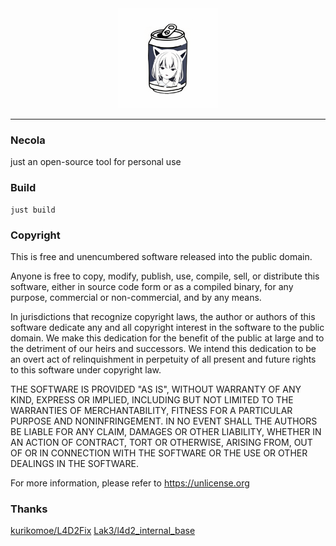 <div align="center">
   <img width="160" src="logo.png" alt="logo"/></br>
</div>

----

### Necola

just an open-source tool for personal use

### Build
```
just build
```

### Copyright

This is free and unencumbered software released into the public domain.

Anyone is free to copy, modify, publish, use, compile, sell, or
distribute this software, either in source code form or as a compiled
binary, for any purpose, commercial or non-commercial, and by any
means.

In jurisdictions that recognize copyright laws, the author or authors
of this software dedicate any and all copyright interest in the
software to the public domain. We make this dedication for the benefit
of the public at large and to the detriment of our heirs and
successors. We intend this dedication to be an overt act of
relinquishment in perpetuity of all present and future rights to this
software under copyright law.

THE SOFTWARE IS PROVIDED "AS IS", WITHOUT WARRANTY OF ANY KIND,
EXPRESS OR IMPLIED, INCLUDING BUT NOT LIMITED TO THE WARRANTIES OF
MERCHANTABILITY, FITNESS FOR A PARTICULAR PURPOSE AND NONINFRINGEMENT.
IN NO EVENT SHALL THE AUTHORS BE LIABLE FOR ANY CLAIM, DAMAGES OR
OTHER LIABILITY, WHETHER IN AN ACTION OF CONTRACT, TORT OR OTHERWISE,
ARISING FROM, OUT OF OR IN CONNECTION WITH THE SOFTWARE OR THE USE OR
OTHER DEALINGS IN THE SOFTWARE.

For more information, please refer to <https://unlicense.org>

### Thanks
[kurikomoe/L4D2Fix](https://github.com/kurikomoe/L4D2Fix)
[Lak3/l4d2_internal_base](https://github.com/Lak3/l4d2-internal-base)

